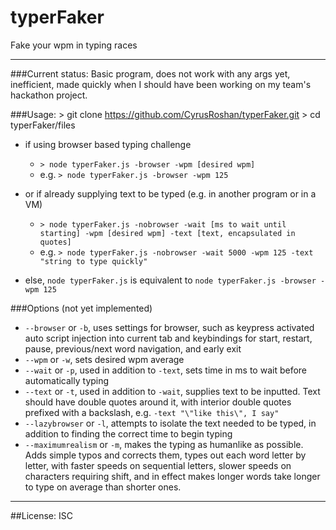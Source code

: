 # typerFaker
Fake your wpm in typing races
___

###Current status:
Basic program, does not work with any args yet, inefficient, made quickly when I should have been working on my team's hackathon project.

###Usage:
	> git clone https://github.com/CyrusRoshan/typerFaker.git
	> cd typerFaker/files
* if using browser based typing challenge
	* ``` > node typerFaker.js -browser -wpm [desired wpm] ```
	* e.g. ``` > node typerFaker.js -browser -wpm 125 ```

* or if already supplying text to be typed (e.g. in another program or in a VM)
	* ``` > node typerFaker.js -nobrowser -wait [ms to wait until starting] -wpm [desired wpm] -text [text, encapsulated in quotes] ```
	* e.g. ``` > node typerFaker.js -nobrowser -wait 5000 -wpm 125 -text "string to type quickly" ```
* else, ```node typerFaker.js``` is equivalent to ```node typerFaker.js -browser -wpm 125```

###Options (not yet implemented)
* ```--browser``` or ```-b```, uses settings for browser, such as keypress activated auto script injection into current tab and keybindings for start, restart, pause, previous/next word navigation, and early exit
* ```--wpm``` or ```-w```, sets desired wpm average
* ```--wait``` or ```-p```, used in addition to ```-text```, sets time in ms to wait before automatically typing
* ```--text``` or ```-t```, used in addition to ```-wait```, supplies text to be inputted. Text should have double quotes around it, with interior double quotes prefixed with a backslash, e.g. ```-text "\"like this\", I say"```
* ```--lazybrowser``` or ```-l```, attempts to isolate the text needed to be typed, in addition to finding the correct time to begin typing
* ```--maximumrealism``` or ```-m```, makes the typing as humanlike as possible. Adds simple typos and corrects them, types out each word letter by letter, with faster speeds on sequential letters, slower speeds on characters requiring shift, and in effect makes longer words take longer to type on average than shorter ones.




___
##License:
ISC
